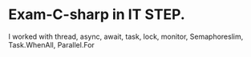 # Exam-C-sharp in IT STEP. 
I worked with thread, async, await, task, lock, monitor, Semaphoreslim, Task.WhenAll, Parallel.For
